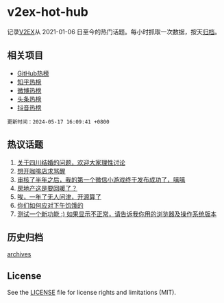 # v2ex-hot-hub

 记录[V2EX](https://www.v2ex.com/)从 2021-01-06 日至今的热门话题。每小时抓取一次数据，按天[归档](archives)。
 
 ## 相关项目

- [GitHub热榜](https://github.com/snaildev/github-hot-hub)
- [知乎热榜](https://github.com/snaildev/zhihu-hot-hub)
- [微博热榜](https://github.com/snaildev/weibo-hot-hub)
- [头条热榜](https://github.com/snaildev/toutiao-hot-hub)
- [抖音热榜](https://github.com/snaildev/douyin-hot-hub)


 `更新时间：2024-05-17 16:09:41 +0800`

## 热议话题

1. [关于四川结婚的问题，欢迎大家理性讨论](https://www.v2ex.com/t/1041505)
1. [想开咖啡店求骂醒](https://www.v2ex.com/t/1041377)
1. [审核了半年之后，我的第一个微信小游戏终于发布成功了，嘻嘻](https://www.v2ex.com/t/1041391)
1. [房地产这是要回暖了？](https://www.v2ex.com/t/1041514)
1. [唉，一年了无人问津，开源算了](https://www.v2ex.com/t/1041478)
1. [你们如何应对下午饥饿的](https://www.v2ex.com/t/1041384)
1. [测试一个新功能 :) 如果显示不正常，请告诉我你用的浏览器及操作系统版本](https://www.v2ex.com/t/1041401)

## 历史归档

[archives](archives)

## License

See the [LICENSE](LICENSE) file for license rights and limitations (MIT).
